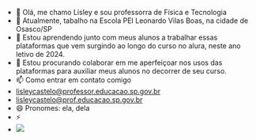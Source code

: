 - 👋 Olá, me chamo Lisley e sou professorra de Física e Tecnologia
- 👀 Atualmente, tabalho na Escola PEI Leonardo Vilas Boas, na cidade de Osasco/SP
- 🌱 Estou aprendendo junto com meus alunos a trabalhar essas plataformas que vem surgindo ao longo do curso no alura, neste ano letivo de 2024.
- 💞️ Estou procurando colaborar em me aperfeiçoar nos usos das plataformas para auxiliar meus alunos no decorrer de seu curso.
- 📫 Como entrar em contato comigo
- lisleycastelo@professor.educacao.sp.gov.br
- lisleycastelo@prof.educacao.sp.gov.br  
- 😄 Pronomes: ela, dela
- ⚡
- ![](https://media1.tenor.com/m/nRny23jAkrgAAAAd/mordecai-band.gif)


<!---
ProfLiss/ProfLiss is a ✨ special ✨ repository because its `README.md` (this file) appears on your GitHub profile.
You can click the Preview link to take a look at your changes.
--->
